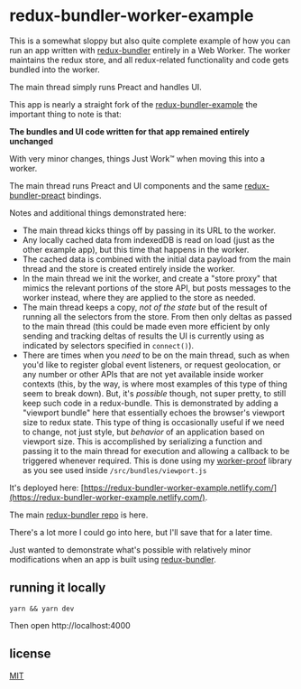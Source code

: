 # redux-bundler-worker-example

This is a somewhat sloppy but also quite complete example of how you can run an app written with [redux-bundler](https://github.com/HenrikJoreteg/redux-bundler) entirely in a Web Worker. The worker maintains the redux store, and all redux-related functionality and code gets bundled into the worker.

The main thread simply runs Preact and handles UI.

This app is nearly a straight fork of the [redux-bundler-example](https://github.com/HenrikJoreteg/redux-bundler-example) the important thing to note is that:

**The bundles and UI code written for that app remained entirely unchanged**

With very minor changes, things Just Work™ when moving this into a worker.

The main thread runs Preact and UI components and the same [redux-bundler-preact](https://github.com/HenrikJoreteg/redux-bundler-preact) bindings.

Notes and additional things demonstrated here:

* The main thread kicks things off by passing in its URL to the worker.
* Any locally cached data from indexedDB is read on load (just as the other example app), but this time that happens in the worker.
* The cached data is combined with the initial data payload from the main thread and the store is created entirely inside the worker.
* In the main thread we init the worker, and create a "store proxy" that mimics the relevant portions of the store API, but posts messages to the worker instead, where they are applied to the store as needed.
* The main thread keeps a copy, _not of the state_ but of the result of running all the selectors from the store. From then only deltas as passed to the main thread (this could be made even more efficient by only sending and tracking deltas of results the UI is currently using as indicated by selectors specified in `connect()`).
* There are times when you _need_ to be on the main thread, such as when you'd like to register global event listeners, or request geolocation, or any number or other APIs that are not yet available inside worker contexts (this, by the way, is where most examples of this type of thing seem to break down). But, it's _possible_ though, not super pretty, to still keep such code in a redux-bundle. This is demonstrated by adding a "viewport bundle" here that essentially echoes the browser's viewport size to redux state. This type of thing is occasionally useful if we need to change, not just style, but _behavior_ of an application based on viewport size. This is accomplished by serializing a function and passing it to the main thread for execution and allowing a callback to be triggered whenever required. This is done using my [worker-proof](https://github.com/HenrikJoreteg/worker-proof) library as you see used inside `/src/bundles/viewport.js`

It's deployed here: [https://redux-bundler-worker-example.netlify.com/](https://redux-bundler-worker-example.netlify.com/).

The main [redux-bundler repo](https://github.com/HenrikJoreteg/redux-bundler) is here.

There's a lot more I could go into here, but I'll save that for a later time.

Just wanted to demonstrate what's possible with relatively minor modifications when an app is built using [redux-bundler](https://github.com/HenrikJoreteg/redux-bundler).

## running it locally

```
yarn && yarn dev
```

Then open http://localhost:4000

## license

[MIT](http://mit.joreteg.com/)

